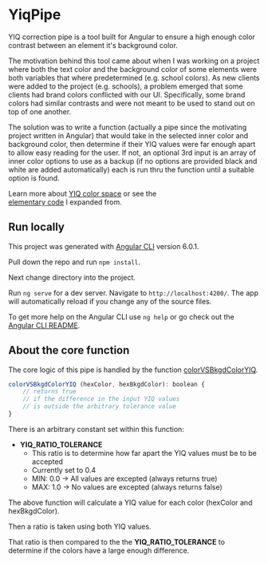 # YiqPipe

YIQ correction pipe is a tool built for Angular to ensure a high enough color
contrast between an element it's background color.

The motivation behind this tool came about when I was working on a project where
both the text color and the background color of some elements were both variables
that where predetermined (e.g. school colors). As new clients were added to
the project (e.g. schools), a problem emerged that some clients had brand colors
conflicted with our UI. Specifically, some brand colors had similar contrasts and
were not meant to be used to stand out on top of one another.

The solution was to write a function (actually a pipe since the motivating
project written in Angular) that would take in the selected inner color and
background color, then determine if their YIQ values were far enough apart to
allow easy reading for the user. If not, an optional 3rd input is an array of
inner color options to use as a backup (if no options are provided black and
white are added automatically) each is run thru the function until a suitable
option is found.

Learn more about [YIQ color space](https://en.wikipedia.org/wiki/YIQ) or see the  
[elementary code](https://stackoverflow.com/questions/9600295/automatically-change-text-color-to-assure-readability#answer-36904232) I expanded from.

## Run locally

This project was generated with [Angular CLI](https://github.com/angular/angular-cli) version 6.0.1.

Pull down the repo and run `npm install`.

Next change directory into the project.

Run `ng serve` for a dev server. Navigate to `http://localhost:4200/`. The app will automatically reload if you change any of the source files.

To get more help on the Angular CLI use `ng help` or go check out the [Angular CLI README](https://github.com/angular/angular-cli/blob/master/README.md).

## About the core function

The core logic of this pipe is handled by the function [colorVSBkgdColorYIQ](https://github.com/chris-milliano/yiq-correction-pipe/blob/master/src/app/yiq-correction.pipe.ts).

```javascript
colorVSBkgdColorYIQ (hexColor, hexBkgdColor): boolean {
    // returns true
    // if the difference in the input YIQ values
    // is outside the arbitrary tolerance value
}
```

There is an arbitrary constant set within this function:
* __YIQ_RATIO_TOLERANCE__
    * This ratio is to determine how far apart the YIQ values must be to be accepted
    * Currently set to 0.4
    * MIN: 0.0 -> All values are excepted (always returns true)
    * MAX: 1.0 -> No values are excepted (always returns false)

The above function will calculate a YIQ value for each color (hexColor and
hexBkgdColor).

Then a ratio is taken using both YIQ values.

That ratio is then compared to the the __YIQ_RATIO_TOLERANCE__ to determine if
the colors have a large enough difference.
